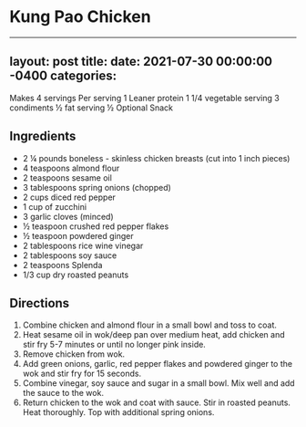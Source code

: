 # Kung Pao Chicken
---
layout: post
title: 
date:   2021-07-30 00:00:00 -0400
categories: 
---
Makes 4 servings
Per serving
1 Leaner protein
1 1/4 vegetable serving
3 condiments
½ fat serving
½ Optional Snack

## Ingredients
* 2 ¼ pounds boneless - skinless chicken breasts (cut into 1 inch pieces)
* 4 teaspoons almond flour
* 2 teaspoons sesame oil
* 3 tablespoons spring onions (chopped)
* 2 cups diced red pepper
* 1 cup of zucchini
* 3 garlic cloves (minced)
* ½ teaspoon crushed red pepper flakes
* ½ teaspoon powdered ginger
* 2 tablespoons rice wine vinegar
* 2 tablespoons soy sauce
* 2 teaspoons Splenda
* 1/3 cup dry roasted peanuts

## Directions
1. Combine chicken and almond flour in a small bowl and toss to coat.
2. Heat sesame oil in wok/deep pan over medium heat, add chicken and stir fry 5-7 minutes or until no longer pink inside.
3. Remove chicken from wok.
4. Add green onions, garlic, red pepper flakes and powdered ginger to the wok and stir fry for 15 seconds.
5. Combine vinegar, soy sauce and sugar in a small bowl. Mix well and add the sauce to the wok.
6. Return chicken to the wok and coat with sauce. Stir in roasted peanuts. Heat thoroughly. Top with additional spring onions.

